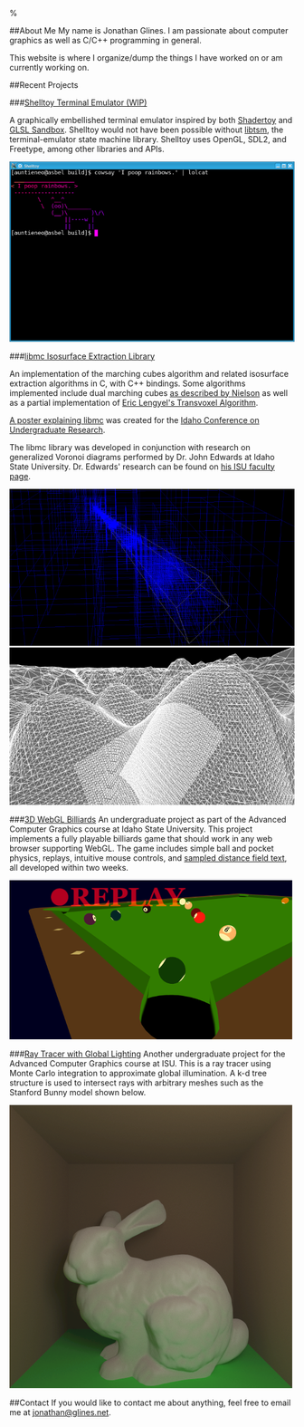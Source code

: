 % 

##About Me
My name is Jonathan Glines. I am passionate about computer graphics as well as
C/C++ programming in general.

This website is where I organize/dump the things I have worked on or am
currently working on.

##Recent Projects

###[Shelltoy Terminal Emulator (WIP)](https://github.com/glines/shelltoy)

A graphically embellished terminal emulator inspired by both
[Shadertoy](https://www.shadertoy.com) and [GLSL
Sandbox](http://glslsandbox.com). Shelltoy would not have been possible without
[libtsm](https://www.freedesktop.org/wiki/Software/kmscon/libtsm/), the
terminal-emulator state machine library. Shelltoy uses OpenGL, SDL2, and
Freetype, among other libraries and APIs.

[![](./productions/shelltoy_thumb.png "Terrain")](./productions/shelltoy.png)

###[libmc Isosurface Extraction Library](https://github.com/glines/libmc)

An implementation of the marching cubes algorithm and related isosurface
extraction algorithms in C, with C++ bindings. Some algorithms implemented
include dual marching cubes [as described by
Nielson](http://dl.acm.org/citation.cfm?id=1034484) as well as a partial
implementation of [Eric Lengyel's Transvoxel
Algorithm](http://transvoxel.org/).

[A poster explaining libmc](./productions/libmc/poster.pdf) was created for the
[Idaho Conference on Undergraduate
Research](https://academics.boisestate.edu/icur/).

The libmc library was developed in conjunction with research on generalized
Voronoi diagrams performed by Dr. John Edwards at Idaho State University. Dr.
Edwards' research can be found on [his ISU faculty
page](http://www2.cose.isu.edu/~edwajohn/).

[![](./productions/libmc_view_frustum_octree_thumb.png "View Frustum Octree")](./productions/libmc_view_frustum_octree.png)
[![](./productions/libmc_terrain_thumb.png "Terrain")](./productions/libmc_terrain.png)

###[3D WebGL Billiards](./productions/billiards/billiards.html)
An undergraduate project as part of the Advanced Computer Graphics course at
Idaho State University. This project implements a fully playable billiards game
that should work in any web browser supporting WebGL. The game includes simple
ball and pocket physics, replays, intuitive mouse controls, and [sampled
distance field
text](http://www.valvesoftware.com/publications/2007/SIGGRAPH2007_AlphaTestedMagnification.pdf),
all developed within two weeks.

[![](./productions/billiards_thumb.png "Billiards Screenshot")](./productions/billiards.png)

###[Ray Tracer with Global Lighting](https://github.com/auntieNeo/rt)
Another undergraduate project for the Advanced Computer Graphics course at ISU.
This is a ray tracer using Monte Carlo integration to approximate global
illumination. A k-d tree structure is used to intersect rays with arbitrary
meshes such as the Stanford Bunny model shown below.

![](./productions/rt_bunny.png)

<!--
##Site Map

###[Articles](./articles/index.html)
Articles, tutorials, and postmortems for problems I've worked on. Most of these
are articles for my own benefit, but if you find any of them helpful that's
even better. I try to make demos, example code, and printable PDF's along with
each article.

###[Productions](./productions/index.html)
A collection of projects and demos I have made.  Most of these are viewable in
any modern web browser, with more to come.

###[Blog](./blog/index.html)
This is where I will (eventually) write about personal things unrelated to
programming.
-->

##Contact
If you would like to contact me about anything, feel free to email me at
[jonathan@glines.net](mailto:jonathan@glines.net).
